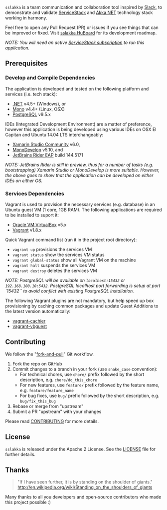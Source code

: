 `sslakka` is a team communication and collaboration tool inspired by [Slack], to demonstrate and validate [ServiceStack] and [Akka.NET] technology stack working in harmony.

Feel free to open any Pull Request (PR) or issues if you see things that can be improved or fixed. Visit [sslakka HuBoard] for its development roadmap.

*NOTE: You will need an active [ServiceStack subscription] to run this application.*

## Prerequisites

### Develop and Compile Dependencies

The application is developed and tested on the following platform and services (i.e. tech stack):

  - [.NET] v4.5+ (Windows), or
  - [Mono] v4.4+ (Linux, OSX)
  - [PostgreSQL] v9.5.x

IDEs (Integrated Development Environment) are a matter of preference, however this application is being developed using various IDEs on OSX El Capitan and Ubuntu 14.04 LTS interchangeably:

  - [Xamarin Studio Community] v6.0,
  - [MonoDevelop] v5.10, and
  - [JetBrains Rider EAP] build 144.5171

*NOTE: JetBrains Rider is still in preview, thus for a number of tasks (e.g. bootstrapping) Xamarin Studio or MonoDevelop is more suitable. However, the above goes to show that the application can be developed on either IDEs on either OS.*

### Services Dependencies

Vagrant is used to provision the necessary services (e.g. database) in an Ubuntu guest VM (1 core, 1GB RAM). The following applications are required to be installed to suport it:

  * [Oracle VM VirtualBox] v5.x
  * [Vagrant] v1.8.x

Quick Vagrant command list (run it in the project root directory):

  * `vagrant up` provisions the services VM
  * `vagrant status` show the services VM status
  * `vagrant global-status` show all Vagrant VM on the machine
  * `vagrant halt` suspends the services VM
  * `vagrant destroy` deletes the services VM

*NOTE: PostgreSQL will be available on `localhost:15432` or `192.168.100.10:5432`. PostgreSQL localhost port forwarding is setup at port `15432`` to avoid conflict with existing PostgreSQL installation.*
  
The following Vagrant plugins are not mandatory, but help speed up box provisioning by caching common packages and update Guest Additions to the latest version automatically:

  * [vagrant-cachier]
  * [vagrant-vbguest]

## Contributing

We follow the "[fork-and-pull]" Git workflow.

  1. Fork the repo on GitHub
  1. Commit changes to a branch in your fork (use `snake_case` convention):
     - For technical chores, use `chore/` prefix followed by the short description, e.g. `chore/do_this_chore`
     - For new features, use `feature/` prefix followed by the feature name, e.g. `feature/feature_name`
     - For bug fixes, use `bug/` prefix followed by the short description, e.g. `bug/fix_this_bug`
  1. Rebase or merge from "upstream"
  1. Submit a PR "upstream" with your changes

Please read [CONTRIBUTING] for more details.

## License

`sslakka` is released under the Apache 2 License. See the [LICENSE] file for further details.

## Thanks

> "If I have seen further, it is by standing on the shoulder of giants."
>    http://en.wikipedia.org/wiki/Standing_on_the_shoulders_of_giants

Many thanks to all you developers and open-source contributors who made this project possible :)

[.NET]: http://www.asp.net
[Akka.NET]: http://getakka.net
[CONTRIBUTING]: CONTRIBUTING.md
[fork-and-pull]: https://help.github.com/articles/using-pull-requests
[JetBrains Rider EAP]: https://www.jetbrains.com/rider/
[LICENSE]: LICENSE.txt
[Mono]: http://www.mono-project.com
[MonoDevelop]: http://www.monodevelop.com/
[Oracle VM VirtualBox]: https://www.virtualbox.org
[PostgreSQL]: http://www.postgresql.org/download/
[ServiceStack]: https://servicestack.net
[ServiceStack subscription]: https://servicestack.net/pricing
[Slack]: https://slack.com
[sslakka HuBoard]: https://huboard.com/hhandoko/sslakka/
[Vagrant]: https://www.vagrantup.com
[vagrant-cachier]: https://github.com/fgrehm/vagrant-cachier
[vagrant-vbguest]: https://github.com/dotless-de/vagrant-vbguest
[Xamarin Studio Community]: https://www.xamarin.com/studio
